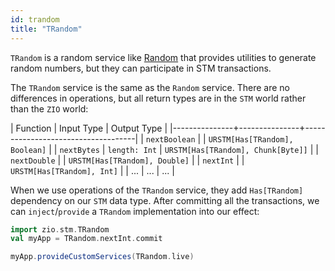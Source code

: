 ```yaml
---
id: trandom
title: "TRandom"
---
```


`TRandom` is a random service like [Random](../contextual/services/random.md) that provides utilities to generate random numbers, but they can participate in STM transactions.

The `TRandom` service is the same as the `Random` service. There are no differences in operations, but all return types are in the `STM` world rather than the `ZIO` world:

| Function      | Input Type    | Output Type                        |
|---------------+---------------+------------------------------------|
| `nextBoolean` |               | `URSTM[Has[TRandom], Boolean]`     |
| `nextBytes`   | `length: Int` | `URSTM[Has[TRandom], Chunk[Byte]]` |
| `nextDouble`  |               | `URSTM[Has[TRandom], Double]`      |
| `nextInt`     |               | `URSTM[Has[TRandom], Int]`         |
| ...           | ...           | ...                                |

When we use operations of the `TRandom` service, they add `Has[TRandom]` dependency on our `STM` data type. After committing all the transactions, we can `inject`/`provide` a `TRandom` implementation into our effect:

```scala mdoc:invisible
import zio.stm.TRandom
val myApp = TRandom.nextInt.commit
```

```scala mdoc:silent:nest
myApp.provideCustomServices(TRandom.live)
```